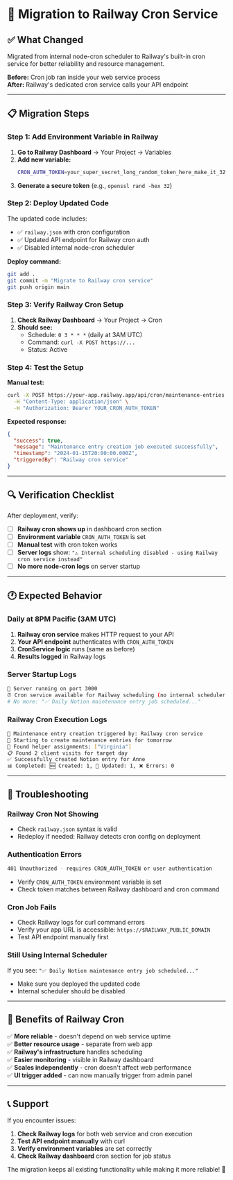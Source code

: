 # 🚀 **Migration to Railway Cron Service**

## **✅ What Changed**

Migrated from internal node-cron scheduler to Railway's built-in cron service for better reliability and resource management.

**Before:** Cron job ran inside your web service process  
**After:** Railway's dedicated cron service calls your API endpoint

---

## **📋 Migration Steps**

### **Step 1: Add Environment Variable in Railway**

1. **Go to Railway Dashboard** → Your Project → Variables
2. **Add new variable:**
   ```bash
   CRON_AUTH_TOKEN=your_super_secret_long_random_token_here_make_it_32_characters_min
   ```
3. **Generate a secure token** (e.g., `openssl rand -hex 32`)

### **Step 2: Deploy Updated Code**

The updated code includes:
- ✅ `railway.json` with cron configuration
- ✅ Updated API endpoint for Railway cron auth
- ✅ Disabled internal node-cron scheduler

**Deploy command:**
```bash
git add .
git commit -m "Migrate to Railway cron service"  
git push origin main
```

### **Step 3: Verify Railway Cron Setup**

1. **Check Railway Dashboard** → Your Project → Cron
2. **Should see:** 
   - Schedule: `0 3 * * *` (daily at 3AM UTC)
   - Command: `curl -X POST https://...`
   - Status: Active

### **Step 4: Test the Setup**

**Manual test:**
```bash
curl -X POST https://your-app.railway.app/api/cron/maintenance-entries \
  -H "Content-Type: application/json" \
  -H "Authorization: Bearer YOUR_CRON_AUTH_TOKEN"
```

**Expected response:**
```json
{
  "success": true,
  "message": "Maintenance entry creation job executed successfully",
  "timestamp": "2024-01-15T20:00:00.000Z",
  "triggeredBy": "Railway cron service"
}
```

---

## **🔍 Verification Checklist**

After deployment, verify:

- [ ] **Railway cron shows up** in dashboard cron section
- [ ] **Environment variable** `CRON_AUTH_TOKEN` is set
- [ ] **Manual test** with cron token works
- [ ] **Server logs** show: `"⚠️ Internal scheduling disabled - using Railway cron service instead"`
- [ ] **No more node-cron logs** on server startup

---

## **🕐 Expected Behavior**

### **Daily at 8PM Pacific (3AM UTC)**
1. **Railway cron service** makes HTTP request to your API
2. **Your API endpoint** authenticates with `CRON_AUTH_TOKEN`
3. **CronService logic** runs (same as before)
4. **Results logged** in Railway logs

### **Server Startup Logs**
```bash
🚀 Server running on port 3000
⏰ Cron service available for Railway scheduling (no internal scheduler)
# No more: "✅ Daily Notion maintenance entry job scheduled..."
```

### **Railway Cron Execution Logs**
```bash
🧪 Maintenance entry creation triggered by: Railway cron service
📅 Starting to create maintenance entries for tomorrow
👥 Found helper assignments: ["Virginia"]
📋 Found 2 client visits for target day
✅ Successfully created Notion entry for Anne
📊 Completed: 🆕 Created: 1, 📝 Updated: 1, ❌ Errors: 0
```

---

## **🚨 Troubleshooting**

### **Railway Cron Not Showing**
- Check `railway.json` syntax is valid
- Redeploy if needed: Railway detects cron config on deployment

### **Authentication Errors**
```bash
401 Unauthorized - requires CRON_AUTH_TOKEN or user authentication
```
- Verify `CRON_AUTH_TOKEN` environment variable is set
- Check token matches between Railway dashboard and cron command

### **Cron Job Fails**
- Check Railway logs for curl command errors
- Verify your app URL is accessible: `https://$RAILWAY_PUBLIC_DOMAIN`
- Test API endpoint manually first

### **Still Using Internal Scheduler**
If you see: `"✅ Daily Notion maintenance entry job scheduled..."`
- Make sure you deployed the updated code
- Internal scheduler should be disabled

---

## **🎯 Benefits of Railway Cron**

✅ **More reliable** - doesn't depend on web service uptime  
✅ **Better resource usage** - separate from web app  
✅ **Railway's infrastructure** handles scheduling  
✅ **Easier monitoring** - visible in Railway dashboard  
✅ **Scales independently** - cron doesn't affect web performance  
✅ **UI trigger added** - can now manually trigger from admin panel

---

## **📞 Support**

If you encounter issues:

1. **Check Railway logs** for both web service and cron execution
2. **Test API endpoint manually** with curl
3. **Verify environment variables** are set correctly
4. **Check Railway dashboard** cron section for job status

The migration keeps all existing functionality while making it more reliable! 🚀